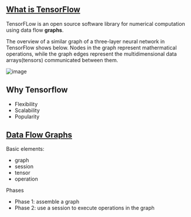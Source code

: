 ## [What is TensorFlow](https://tensorflow.google.cn/)
TensorFLow is an open source software library for numerical computation using data flow **graphs**.

The overview of a similar graph of a three-layer neural network in TensorFlow shows below. Nodes in the graph represent mathermatical operations, while the graph edges represent the multidimensional data arrays(tensors) communicated between them.

![image](http://adventuresinmachinelearning.com/wp-content/uploads/2017/03/TensorFlow-data-flow-graph.gif)

## Why Tensorflow
- Flexibility
- Scalability
- Popularity

## [Data Flow Graphs](https://github.com/yule-li/tensorflow-practice/blob/master/concepts/key_concepts.md)
Basic elements:
- graph
- session
- tensor
- operation

Phases
- Phase 1: assemble a graph
- Phase 2: use a session to execute operations in the graph

